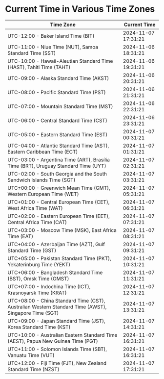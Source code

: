 # Current Time in Various Time Zones

| Time Zone | Current Time |
|-----------|--------------|
| UTC-12:00 - Baker Island Time (BIT) | 2024-11-07 17:31:21 |
| UTC-11:00 - Niue Time (NUT), Samoa Standard Time (SST) | 2024-11-06 18:31:21 |
| UTC-10:00 - Hawaii-Aleutian Standard Time (HAST), Tahiti Time (TAHT) | 2024-11-06 19:31:21 |
| UTC-09:00 - Alaska Standard Time (AKST) | 2024-11-06 20:31:21 |
| UTC-08:00 - Pacific Standard Time (PST) | 2024-11-06 21:31:21 |
| UTC-07:00 - Mountain Standard Time (MST) | 2024-11-06 22:31:21 |
| UTC-06:00 - Central Standard Time (CST) | 2024-11-06 23:31:21 |
| UTC-05:00 - Eastern Standard Time (EST) | 2024-11-07 00:31:21 |
| UTC-04:00 - Atlantic Standard Time (AST), Eastern Caribbean Time (ECT) | 2024-11-07 01:31:21 |
| UTC-03:00 - Argentina Time (ART), Brasília Time (BRT), Uruguay Standard Time (UYT) | 2024-11-07 02:31:21 |
| UTC-02:00 - South Georgia and the South Sandwich Islands Time (SGT) | 2024-11-07 03:31:21 |
| UTC±00:00 - Greenwich Mean Time (GMT), Western European Time (WET) | 2024-11-07 05:31:21 |
| UTC+01:00 - Central European Time (CET), West Africa Time (WAT) | 2024-11-07 06:31:21 |
| UTC+02:00 - Eastern European Time (EET), Central Africa Time (CAT) | 2024-11-07 07:31:21 |
| UTC+03:00 - Moscow Time (MSK), East Africa Time (EAT) | 2024-11-07 08:31:21 |
| UTC+04:00 - Azerbaijan Time (AZT), Gulf Standard Time (GST) | 2024-11-07 09:31:21 |
| UTC+05:00 - Pakistan Standard Time (PKT), Yekaterinburg Time (YEKT) | 2024-11-07 10:31:21 |
| UTC+06:00 - Bangladesh Standard Time (BST), Omsk Time (OMST) | 2024-11-07 11:31:21 |
| UTC+07:00 - Indochina Time (ICT), Krasnoyarsk Time (KRAT) | 2024-11-07 12:31:21 |
| UTC+08:00 - China Standard Time (CST), Australian Western Standard Time (AWST), Singapore Time (SGT) | 2024-11-07 13:31:21 |
| UTC+09:00 - Japan Standard Time (JST), Korea Standard Time (KST) | 2024-11-07 14:31:21 |
| UTC+10:00 - Australian Eastern Standard Time (AEST), Papua New Guinea Time (PGT) | 2024-11-07 16:31:21 |
| UTC+11:00 - Solomon Islands Time (SBT), Vanuatu Time (VUT) | 2024-11-07 16:31:21 |
| UTC+12:00 - Fiji Time (FJT), New Zealand Standard Time (NZST) | 2024-11-07 17:31:21 |
